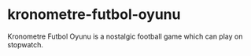 # kronometre-futbol-oyunu
Kronometre Futbol Oyunu is a nostalgic football game which can play on stopwatch.
